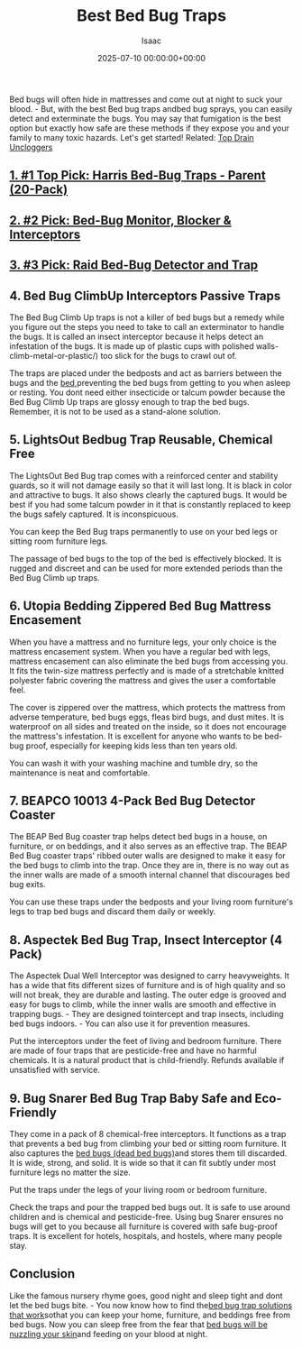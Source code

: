 ﻿---
title: Best Bed Bug Traps
description: Bed bugs will often hide in mattresses and come out at night to suck your blood. - But, with the best Bed bug traps andbed bug sprays, you can easily detect...
slug: /best-bed-bug-traps/
date: 2025-07-10 00:00:00+00:00
lastmod: 2025-07-10 00:00:00+03:00
author: Isaac
categories:

- Bed Bugs

- Product Reviews
tags:

- bed-bugs

- bed

- bug
layout: post
---

Bed bugs will often hide in mattresses and come out at night to suck your blood. - But, with the best Bed bug traps andbed bug sprays, you can easily detect and exterminate the bugs. You may say that fumigation is the best option but exactly how safe are these methods if they expose you and your family to many toxic hazards. Let's get started! Related: [Top Drain Uncloggers](https://pestpolicy.com/best-drain-cleaner//)

##  [1. #1 Top Pick: Harris Bed-Bug Traps - Parent (20-Pack)](https://www.amazon.com/dp/B01BRTNPCC/?tag=p-policy-20)

##  [2. #2 Pick: Bed-Bug Monitor, Blocker & Interceptors](https://www.amazon.com/dp/B07MG8BD7X/?tag=p-policy-20)

##  [3. #3 Pick: Raid Bed-Bug Detector and Trap](https://www.amazon.com/dp/B01AS4ZVC4/?tag=p-policy-20)

##  **4. Bed Bug ClimbUp Interceptors Passive Traps**

The Bed Bug Climb Up traps is not a killer of bed bugs but a remedy while you figure out the steps you need to take to call an exterminator to handle the bugs. It is called an insect interceptor because it helps detect an infestation of the bugs. It is made up of plastic cups with polished walls-climb-metal-or-plastic/) too slick for the bugs to crawl out of.

The traps are placed under the bedposts and act as barriers between the bugs and the [bed](https://pestpolicy.com/what-does-bed-bug-poop-look-like/),preventing the bed bugs from getting to you when asleep or resting. You dont need either insecticide or talcum powder because the Bed Bug Climb Up traps are glossy enough to trap the bed bugs. Remember, it is not to be used as a stand-alone solution.

##  **5. LightsOut Bedbug Trap Reusable, Chemical Free**

The LightsOut Bed Bug trap comes with a reinforced center and stability guards, so it will not damage easily so that it will last long. It is black in color and attractive to bugs. It also shows clearly the captured bugs. It would be best if you had some talcum powder in it that is constantly replaced to keep the bugs safely captured. It is inconspicuous.

You can keep the Bed Bug traps permanently to use on your bed legs or sitting room furniture legs.

The passage of bed bugs to the top of the bed is effectively blocked. It is rugged and discreet and can be used for more extended periods than the Bed Bug Climb up traps.

##  **6. Utopia Bedding Zippered Bed Bug Mattress Encasement**

When you have a mattress and no furniture legs, your only choice is the mattress encasement system. When you have a regular bed with legs, mattress encasement can also eliminate the bed bugs from accessing you. It fits the twin-size mattress perfectly and is made of a stretchable knitted polyester fabric covering the mattress and gives the user a comfortable feel.

The cover is zippered over the mattress, which protects the mattress from adverse temperature, bed bugs eggs, fleas bird bugs, and dust mites. It is waterproof on all sides and treated on the inside, so it does not encourage the mattress's infestation. It is excellent for anyone who wants to be bed-bug proof, especially for keeping kids less than ten years old.

You can wash it with your washing machine and tumble dry, so the maintenance is neat and comfortable.

##  **7. BEAPCO 10013 4-Pack Bed Bug Detector Coaster**

The BEAP Bed Bug coaster trap helps detect bed bugs in a house, on furniture, or on beddings, and it also serves as an effective trap. The BEAP Bed Bug coaster traps' ribbed outer walls are designed to make it easy for the bed bugs to climb into the trap. Once they are in, there is no way out as the inner walls are made of a smooth internal channel that discourages bed bug exits.

You can use these traps under the bedposts and your living room furniture's legs to trap bed bugs and discard them daily or weekly.

##  **8. Aspectek Bed Bug Trap, Insect Interceptor (4 Pack)**

The Aspectek Dual Well Interceptor was designed to carry heavyweights. It has a wide that fits different sizes of furniture and is of high quality and so will not break, they are durable and lasting. The outer edge is grooved and easy for bugs to climb, while the inner walls are smooth and effective in trapping bugs. - They are designed tointercept and trap insects, including bed bugs indoors. - You can also use it for prevention measures.

Put the interceptors under the feet of living and bedroom furniture. There are made of four traps that are pesticide-free and have no harmful chemicals. It is a natural product that is child-friendly. Refunds available if unsatisfied with service.

##  **9. Bug Snarer Bed Bug Trap Baby Safe and Eco-Friendly**

They come in a pack of 8 chemical-free interceptors. It functions as a trap that prevents a bed bug from climbing your bed or sitting room furniture. It also captures the [bed bugs (dead bed bugs)](https://pestpolicy.com/dead-bed-bugs/)and stores them till discarded. It is wide, strong, and solid. It is wide so that it can fit subtly under most furniture legs no matter the size.

Put the traps under the legs of your living room or bedroom furniture.

Check the traps and pour the trapped bed bugs out. It is safe to use around children and is chemical and pesticide-free. Using bug Snarer ensures no bugs will get to you because all furniture is covered with safe bug-proof traps. It is excellent for hotels, hospitals, and hostels, where many people stay.

##  **Conclusion**

Like the famous nursery rhyme goes, good night and sleep tight and dont let the bed bugs bite. - You now know how to find the[bed bug trap solutions that work](https://pestpolicy.com/do-bed-bug-bombs-work/)sothat you can keep your home, furniture, and beddings free from bed bugs. Now you can sleep free from the fear that [bed bugs will be nuzzling your skin](https://pestpolicy.com/can-bed-bugs-live-in-your-skin/)and feeding on your blood at night.
